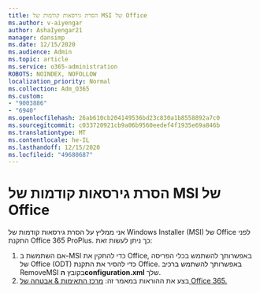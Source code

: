 ```yaml
---
title: הסרת גירסאות קודמות של MSI של Office
ms.author: v-aiyengar
author: AshaIyengar21
manager: dansimp
ms.date: 12/15/2020
ms.audience: Admin
ms.topic: article
ms.service: o365-administration
ROBOTS: NOINDEX, NOFOLLOW
localization_priority: Normal
ms.collection: Adm_O365
ms.custom:
- "9003886"
- "6940"
ms.openlocfilehash: 26ab610cb204149536bd23c830a1b8558892a7c0
ms.sourcegitcommit: c033720921cb9a06b9560eedef4f1935e69a846b
ms.translationtype: MT
ms.contentlocale: he-IL
ms.lasthandoff: 12/15/2020
ms.locfileid: "49680687"
---
```

# <a name="remove-prior-msi-versions-of-office"></a>הסרת גירסאות קודמות של MSI של Office

אני ממליץ על הסרת גירסאות קודמות של Windows Installer (MSI) של Office לפני התקנת Office 365 ProPlus. כך ניתן לעשות זאת:

1. אם השתמשת ב-MSI כדי להתקין את Office, באפשרותך להשתמש בכלי הפריסה של Office (ODT) כדי להסיר את התקנת Office. באפשרותך להשתמש ברכיב RemoveMSI בקובץ **הconfiguration.xml** שלך.
1. בצע את ההוראות במאמר זה: [מרכז התאימות & אבטחה של Office 365.](https://go.microsoft.com/fwlink/p/?linkid=2077143)